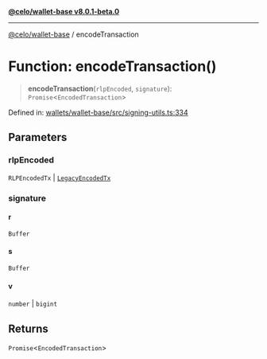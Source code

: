 [**@celo/wallet-base v8.0.1-beta.0**](../README.md)

***

[@celo/wallet-base](../README.md) / encodeTransaction

# Function: encodeTransaction()

> **encodeTransaction**(`rlpEncoded`, `signature`): `Promise`\<`EncodedTransaction`\>

Defined in: [wallets/wallet-base/src/signing-utils.ts:334](https://github.com/celo-org/developer-tooling/blob/master/packages/sdk/wallets/wallet-base/src/signing-utils.ts#L334)

## Parameters

### rlpEncoded

`RLPEncodedTx` | [`LegacyEncodedTx`](../interfaces/LegacyEncodedTx.md)

### signature

#### r

`Buffer`

#### s

`Buffer`

#### v

`number` \| `bigint`

## Returns

`Promise`\<`EncodedTransaction`\>
